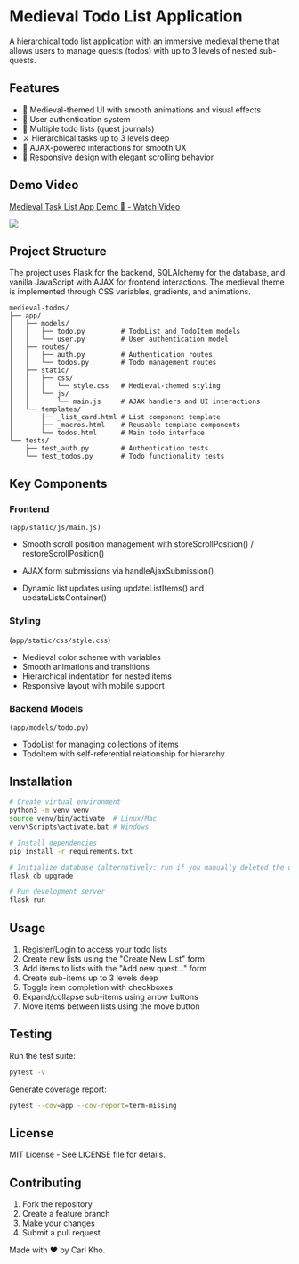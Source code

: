# Medieval Todo List Application

A hierarchical todo list application with an immersive medieval theme that allows users to manage quests (todos) with up to 3 levels of nested sub-quests.

## Features

- 🏰 Medieval-themed UI with smooth animations and visual effects
- 👤 User authentication system
- 📜 Multiple todo lists (quest journals)
- ⚔️ Hierarchical tasks up to 3 levels deep
- 🔄 AJAX-powered interactions for smooth UX
- 📱 Responsive design with elegant scrolling behavior

## Demo Video
<div>
    <a href="https://www.loom.com/share/da2a485c02b14377ae5e01d53ba56695">
      <p>Medieval Task List App Demo 🏰 - Watch Video</p>
    </a>
    <a href="https://www.loom.com/share/da2a485c02b14377ae5e01d53ba56695">
      <img style="max-width:300px;" src="https://cdn.loom.com/sessions/thumbnails/da2a485c02b14377ae5e01d53ba56695-da8fa7d1abdd6bbb-full-play.gif">
    </a>
  </div>

## Project Structure
The project uses Flask for the backend, SQLAlchemy for the database, and vanilla JavaScript with AJAX for frontend interactions. The medieval theme is implemented through CSS variables, gradients, and animations.
```
medieval-todos/
├── app/
│   ├── models/
│   │   ├── todo.py         # TodoList and TodoItem models
│   │   └── user.py         # User authentication model
│   ├── routes/
│   │   ├── auth.py         # Authentication routes
│   │   └── todos.py        # Todo management routes
│   ├── static/
│   │   ├── css/
│   │   │   └── style.css   # Medieval-themed styling
│   │   └── js/
│   │       └── main.js     # AJAX handlers and UI interactions
│   └── templates/
│       ├── _list_card.html # List component template
│       ├── _macros.html    # Reusable template components
│       └── todos.html      # Main todo interface
└── tests/
    ├── test_auth.py        # Authentication tests
    └── test_todos.py       # Todo functionality tests
```

## Key Components

### Frontend

`(app/static/js/main.js)`

- Smooth scroll position management with
storeScrollPosition() / restoreScrollPosition()

- AJAX form submissions via handleAjaxSubmission()

- Dynamic list updates using updateListItems() and updateListsContainer()

### Styling

(`app/static/css/style.css`)

- Medieval color scheme with variables
- Smooth animations and transitions
- Hierarchical indentation for nested items
- Responsive layout with mobile support

### Backend Models

`(app/models/todo.py)`

- TodoList for managing collections of items
- TodoItem with self-referential relationship for hierarchy

## Installation

```bash
# Create virtual environment
python3 -m venv venv
source venv/bin/activate  # Linux/Mac
venv\Scripts\activate.bat # Windows

# Install dependencies
pip install -r requirements.txt

# Initialize database (alternatively: run if you manually deleted the db)
flask db upgrade

# Run development server
flask run
```

## Usage

1. Register/Login to access your todo lists
2. Create new lists using the "Create New List" form
3. Add items to lists with the "Add new quest..." form
4. Create sub-items up to 3 levels deep
5. Toggle item completion with checkboxes
6. Expand/collapse sub-items using arrow buttons
7. Move items between lists using the move button

## Testing

Run the test suite:

```bash
pytest -v
```

Generate coverage report:

```bash
pytest --cov=app --cov-report=term-missing
```

## License

MIT License - See LICENSE file for details.

## Contributing

1. Fork the repository
2. Create a feature branch
3. Make your changes
4. Submit a pull request

Made with ❤️ by Carl Kho.
